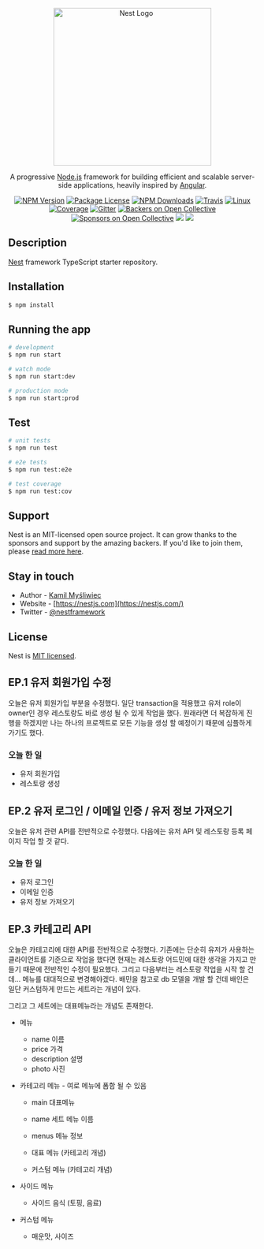 <p align="center">
  <a href="http://nestjs.com/" target="blank"><img src="https://nestjs.com/img/logo_text.svg" width="320" alt="Nest Logo" /></a>
</p>

[travis-image]: https://api.travis-ci.org/nestjs/nest.svg?branch=master
[travis-url]: https://travis-ci.org/nestjs/nest
[linux-image]: https://img.shields.io/travis/nestjs/nest/master.svg?label=linux
[linux-url]: https://travis-ci.org/nestjs/nest

  <p align="center">A progressive <a href="http://nodejs.org" target="blank">Node.js</a> framework for building efficient and scalable server-side applications, heavily inspired by <a href="https://angular.io" target="blank">Angular</a>.</p>
    <p align="center">
<a href="https://www.npmjs.com/~nestjscore"><img src="https://img.shields.io/npm/v/@nestjs/core.svg" alt="NPM Version" /></a>
<a href="https://www.npmjs.com/~nestjscore"><img src="https://img.shields.io/npm/l/@nestjs/core.svg" alt="Package License" /></a>
<a href="https://www.npmjs.com/~nestjscore"><img src="https://img.shields.io/npm/dm/@nestjs/core.svg" alt="NPM Downloads" /></a>
<a href="https://travis-ci.org/nestjs/nest"><img src="https://api.travis-ci.org/nestjs/nest.svg?branch=master" alt="Travis" /></a>
<a href="https://travis-ci.org/nestjs/nest"><img src="https://img.shields.io/travis/nestjs/nest/master.svg?label=linux" alt="Linux" /></a>
<a href="https://coveralls.io/github/nestjs/nest?branch=master"><img src="https://coveralls.io/repos/github/nestjs/nest/badge.svg?branch=master#5" alt="Coverage" /></a>
<a href="https://gitter.im/nestjs/nestjs?utm_source=badge&utm_medium=badge&utm_campaign=pr-badge&utm_content=body_badge"><img src="https://badges.gitter.im/nestjs/nestjs.svg" alt="Gitter" /></a>
<a href="https://opencollective.com/nest#backer"><img src="https://opencollective.com/nest/backers/badge.svg" alt="Backers on Open Collective" /></a>
<a href="https://opencollective.com/nest#sponsor"><img src="https://opencollective.com/nest/sponsors/badge.svg" alt="Sponsors on Open Collective" /></a>
  <a href="https://paypal.me/kamilmysliwiec"><img src="https://img.shields.io/badge/Donate-PayPal-dc3d53.svg"/></a>
  <a href="https://twitter.com/nestframework"><img src="https://img.shields.io/twitter/follow/nestframework.svg?style=social&label=Follow"></a>
</p>
  <!--[![Backers on Open Collective](https://opencollective.com/nest/backers/badge.svg)](https://opencollective.com/nest#backer)
  [![Sponsors on Open Collective](https://opencollective.com/nest/sponsors/badge.svg)](https://opencollective.com/nest#sponsor)-->

## Description

[Nest](https://github.com/nestjs/nest) framework TypeScript starter repository.

## Installation

```bash
$ npm install
```

## Running the app

```bash
# development
$ npm run start

# watch mode
$ npm run start:dev

# production mode
$ npm run start:prod
```

## Test

```bash
# unit tests
$ npm run test

# e2e tests
$ npm run test:e2e

# test coverage
$ npm run test:cov
```

## Support

Nest is an MIT-licensed open source project. It can grow thanks to the sponsors and support by the amazing backers. If you'd like to join them, please [read more here](https://docs.nestjs.com/support).

## Stay in touch

- Author - [Kamil Myśliwiec](https://kamilmysliwiec.com)
- Website - [https://nestjs.com](https://nestjs.com/)
- Twitter - [@nestframework](https://twitter.com/nestframework)

## License

Nest is [MIT licensed](LICENSE).

## EP.1 유저 회원가입 수정

오늘은 유저 회원가입 부분을 수정했다. 일단 transaction을 적용했고 유저 role이 owner인 경우 레스토랑도 바로 생성 될 수 있게 작업을 했다.
원래라면 더 복잡하게 진행을 하겠지만 나는 하나의 프로젝트로 모든 기능을 생성 할 예정이기 때문에 심플하게 가기도 했다.

### 오늘 한 일

- 유저 회원가입
- 레스토랑 생성

## EP.2 유저 로그인 / 이메일 인증 / 유저 정보 가져오기

오늘은 유저 관련 API를 전반적으로 수정했다. 다음에는 유저 API 및 레스토랑 등록 페이지 작업 할 것 같다.

### 오늘 한 일

- 유저 로그인
- 이메일 인증
- 유저 정보 가져오기

## EP.3 카테고리 API

오늘은 카테고리에 대한 API를 전반적으로 수정했다. 기존에는 단순히 유저가 사용하는 클라이언트를 기준으로 작업을 했다면 현재는
레스토랑 어드민에 대한 생각을 가지고 만들기 때문에 전반적인 수정이 필요했다. 그리고 다음부터는 레스토랑 작업을 시작 할 건데...
메뉴를 대대적으로 변경해야겠다. 배민을 참고로 db 모델을 개발 할 건데 배인은 일단 커스텀하게 만드는 세트라는 개념이 있다.

그리고 그 세트에는 대표메뉴라는 개념도 존재한다.

- 메뉴

  - name 이름
  - price 가격
  - description 설명
  - photo 사진

- 카테고리 메뉴 - 여로 메뉴에 폼함 될 수 있음

  - main 대표메뉴
  - name 세트 메뉴 이름
  - menus 메뉴 정보

  - 대표 메뉴 (카테고리 개념)

  - 커스텀 메뉴 (카테고리 개념)

- 사이드 메뉴

  - 사이드 음식 (토핑, 음료)

- 커스텀 메뉴
  - 매운맛, 사이즈
